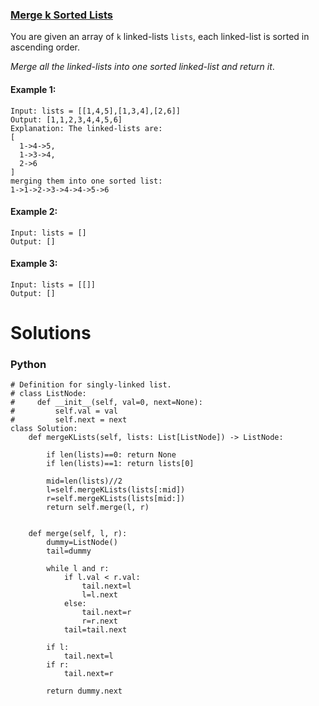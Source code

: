 ### [Merge k Sorted Lists](https://leetcode.com/problems/merge-k-sorted-lists/) <br>

You are given an array of `k` linked-lists `lists`, each linked-list is sorted in ascending order.

*Merge all the linked-lists into one sorted linked-list and return it*.




#### Example 1:

```
Input: lists = [[1,4,5],[1,3,4],[2,6]]
Output: [1,1,2,3,4,4,5,6]
Explanation: The linked-lists are:
[
  1->4->5,
  1->3->4,
  2->6
]
merging them into one sorted list:
1->1->2->3->4->4->5->6

```

#### Example 2:

```
Input: lists = []
Output: []

```


#### Example 3:

```
Input: lists = [[]]
Output: []

```


# Solutions

### Python
```
# Definition for singly-linked list.
# class ListNode:
#     def __init__(self, val=0, next=None):
#         self.val = val
#         self.next = next
class Solution:
    def mergeKLists(self, lists: List[ListNode]) -> ListNode:
        
        if len(lists)==0: return None
        if len(lists)==1: return lists[0]
        
        mid=len(lists)//2
        l=self.mergeKLists(lists[:mid])
        r=self.mergeKLists(lists[mid:])
        return self.merge(l, r)
        
        
    def merge(self, l, r):
        dummy=ListNode()
        tail=dummy
        
        while l and r:
            if l.val < r.val:
                tail.next=l
                l=l.next
            else:
                tail.next=r
                r=r.next
            tail=tail.next
            
        if l:
            tail.next=l
        if r:
            tail.next=r
        
        return dummy.next

```
